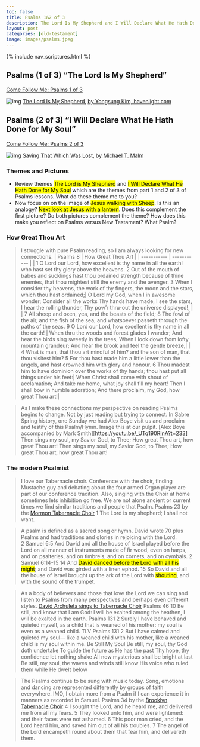 ```yaml
---
toc: false
title: Psalms 1&2 of 3
description: The Lord Is My Shepherd and I Will Declare What He Hath Done for My Soul
layout: post
categories: [old-testament]
image: images/psalms.jpeg
---
```

{% include nav_scriptures.html %}

## Psalms (1 of 3) “The Lord Is My Shepherd”
[Come Follow Me: Psalms 1 of 3](https://www.churchofjesuschrist.org/study/manual/come-follow-me-for-individuals-and-families-old-testament-2022/33?lang=eng) 

![img]({{site.baseurl}}/images/psalms.jpeg) [The Lord Is My Shepherd](https://havenlight.com/products/the-lord-is-my-shepherd-by-yongsung-kim?variant=20212936114269), [by Yongsung Kim, havenlight.com](https://havenlight.com/pages/youngsung-kim-lp)

## Psalms (2 of 3) “I Will Declare What He Hath Done for My Soul”
[Come Follow Me: Psalms 2 of 3](https://www.churchofjesuschrist.org/study/manual/come-follow-me-for-individuals-and-families-old-testament-2022/34?lang=eng) 

![img]({{site.baseurl}}/images/psalms2.jpeg) [Saving That Which Was Lost](http://www.mikemalm.com/religiousart), [by Michael T. Malm](http://www.mikemalm.com/aboutme)

### Themes and Pictures
- Review themes <mark>The Lord is My Shepherd</mark> and <mark>I Will Declare What He Hath Done for My Soul</mark> which are the themes from part 1 and 2 of 3 of Psalms lessons.  What do these theme me to you?
- Now focus on on the image of <mark>Jesus walking with Sheep</mark>. Is this an analogy? <mark>Next look at Jesus with a lantern</mark>. Does this complement the first picture?  Do both pictures complement the theme?   How does this make you reflect on Psalms versus New Testament?  What Psalm?

### How Great Thou Art
> I struggle with pure Psalm reading, so I am always looking for new connections.
| Psalms 8      | How Great Thou Art |
| ----------- | ----------- |
| 1 O Lord our Lord, how excellent is thy name in all the earth! who hast set thy glory above the heavens. 2 Out of the mouth of babes and sucklings hast thou ordained strength because of thine enemies, that thou mightest still the enemy and the avenger. 3 When I consider thy heavens, the work of thy fingers, the moon and the stars, which thou hast ordained;| O Lord my God, when I in awesome wonder; Consider all the works Thy hands have made, I see the stars, I hear the rolling thunder, Thy pow’r thru-out the universe displayed!, |
| 7 All sheep and oxen, yea, and the beasts of the field; 8 The fowl of the air, and the fish of the sea, and whatsoever passeth through the paths of the seas. 9 O Lord our Lord, how excellent is thy name in all the earth! | When thru the woods and forest glades I wander; And hear the birds sing sweetly in the trees, When I look down from lofty mountain grandeur; And hear the brook and feel the gentle breeze,|
| 4 What is man, that thou art mindful of him? and the son of man, that thou visitest him? 5 For thou hast made him a little lower than the angels, and hast crowned him with glory and honour. 6 Thou madest him to have dominion over the works of thy hands; thou hast put all things under his feet:| When Christ shall come with shout of acclamation; And take me home, what joy shall fill my heart! Then I shall bow in humble adoration; And there proclaim, my God, how great Thou art!|

> As I make these connections my perspective on reading Psalms begins to change.  Not by just reading but trying to connect.  In Sabre Spring history, one Sunday we had Alex Boye visit us and proclaim and testify of this Psalm/Hymn. Image this at our pulpit.  [Alex Boye accompanied by Mark Smith][https://youtu.be/_UTq190RInA?t=233]
    Then sings my soul, my Savior God, to Thee;
    How great Thou art, how great Thou art!
    Then sings my soul, my Savior God, to Thee;
    How great Thou art, how great Thou art!

### The modern Psalmist
> I love our Tabernacle choir.  Conference with the choir, finding Mustache guy and debating about the four armed Organ player are part of our conference tradition.  Also, singing with the Choir at home sometimes lets inhibition go free.  We are not alone ancient or current times we find similar traditions and people that Psalm.
Psalms 23 by the [Mormon Tabernacle Choir](https://www.youtube.com/watch?v=kIz-b3FLwe4)
1 The Lord is my shepherd; I shall not want.

> A psalm is defined as a sacred song or hymn. David wrote 70 plus Psalms and had traditions and glories in rejoicing with the Lord.  
2 Samuel 6:5
    And David and all the house of Israel played before the Lord
    on all manner of instruments made of fir wood, 
    even on harps, and on psalteries, and on timbrels, 
    and on cornets, and on cymbals.
2 Samuel 6:14-15
    14 And <mark>David danced before the Lord with all his might</mark>; 
    and David was girded with a linen ephod.
    15 So David and all the house of Israel 
    brought up the ark of the Lord with <mark>shouting</mark>, 
    and with the sound of the trumpet.

> As a body of believers and those that love the Lord we can sing and listen to Psalms from many perspectives and perhaps even different styles.  [David Archuleta sings to Tabernacle Choir](https://youtu.be/pV3DEtJtho8?t=131)
Psalms 46
10 Be still, and know that I am God: I will be exalted among the heathen, I will be exalted in the earth.
Psalms 131
2 Surely I have behaved and quieted myself, as a child that is weaned of his mother: my soul is even as a weaned child.
TLV Psalms 131
2 But I have calmed and quieted my soul— like a weaned child with his mother, like a weaned child is my soul within me.
Be Still My Soul 
Be still, my soul, thy God doth undertake
To guide the future as He has the past
Thy hope, thy confidence let nothing shake
All now mysterious shall be bright at last
Be still, my soul, the waves and winds still know
His voice who ruled them while He dwelt below

> The Psalms continue to be sung with music today.  Song, emotions and dancing are represented differently by groups of faith everywhere.  IMO, I obtain more from a Psalm if I can experience it in manners as recorded in Samuel.
Psalms 34 by the [Brooklyn Tabernacle Choir](https://www.youtube.com/watch?v=kIz-b3FLwe4)
4 I sought the Lord, and he heard me, and delivered me from all my fears.
5 They looked unto him, and were lightened: and their faces were not ashamed.
6 This poor man cried, and the Lord heard him, and saved him out of all his troubles.
7 The angel of the Lord encampeth round about them that fear him, and delivereth them.